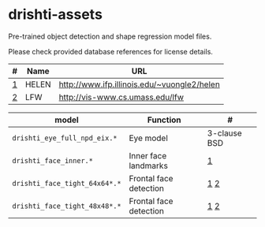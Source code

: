 # drishti-assets
Pre-trained object detection and shape regression model files.

Please check provided database references for license details.

| #               | Name  | URL                                         |
| --------------- | ----- | ------------------------------------------- |
| [1]             | HELEN | http://www.ifp.illinois.edu/~vuongle2/helen | 
| [2]             | LFW   | http://vis-www.cs.umass.edu/lfw             |


| model                         | Function                      | #             |
| ----------------------------- | ----------------------------- | ------------- |
| `drishti_eye_full_npd_eix.*`  | Eye model                     | 3-clause BSD  |
| `drishti_face_inner.*`        | Inner face landmarks          | [1]           |
| `drishti_face_tight_64x64*.*` | Frontal face detection        | [1] [2]       |
| `drishti_face_tight_48x48*.*` | Frontal face detection        | [1] [2]       |


[1]: http://www.ifp.illinois.edu/~vuongle2/helen
[2]: http://vis-www.cs.umass.edu/lfw
